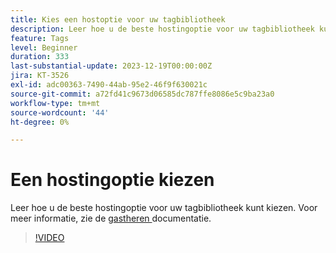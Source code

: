 ```yaml
---
title: Kies een hostoptie voor uw tagbibliotheek
description: Leer hoe u de beste hostingoptie voor uw tagbibliotheek kunt kiezen.
feature: Tags
level: Beginner
duration: 333
last-substantial-update: 2023-12-19T00:00:00Z
jira: KT-3526
exl-id: adc00363-7490-44ab-95e2-46f9f630021c
source-git-commit: a72fd41c9673d06585dc787ffe8086e5c9ba23a0
workflow-type: tm+mt
source-wordcount: '44'
ht-degree: 0%

---
```


# Een hostingoptie kiezen

Leer hoe u de beste hostingoptie voor uw tagbibliotheek kunt kiezen. Voor meer informatie, zie de [ gastheren ](https://experienceleague.adobe.com/docs/experience-platform/tags/publish/hosts/hosts-overview.html) documentatie.

>[!VIDEO](https://video.tv.adobe.com/v/28728/?learn=on)
